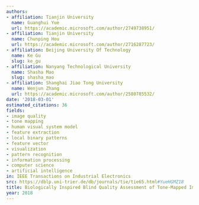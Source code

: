 ```yaml
---
authors:
- affiliation: Tianjin University
  name: Guanghui Yue
  url: https://academic.microsoft.com/author/2749738951/
- affiliation: Tianjin University
  name: Chunping Hou
  url: https://academic.microsoft.com/author/2716287723/
- affiliation: Beijing University Of Technology
  name: Ke Gu
  slug: ke_gu
- affiliation: Nanyang Technological University
  name: Shasha Mao
  slug: shasha_mao
- affiliation: Shanghai Jiao Tong University
  name: Wenjun Zhang
  url: https://academic.microsoft.com/author/2580785532/
date: '2018-03-01'
estimated_citations: 36
fields:
- image quality
- tone mapping
- human visual system model
- feature extraction
- local binary patterns
- feature vector
- visualization
- pattern recognition
- information processing
- computer science
- artificial intelligence
in: IEEE Transactions on Industrial Electronics
src: https://dblp.uni-trier.de/db/journals/tie/tie65.html#YueHGMZ18
title: Biologically Inspired Blind Quality Assessment of Tone-Mapped Images
year: 2018
---
```

